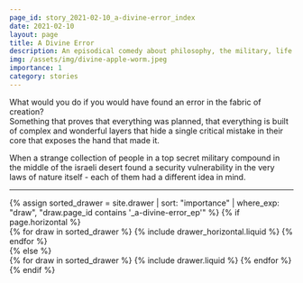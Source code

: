 ```yaml
---
page_id: story_2021-02-10_a-divine-error_index
date: 2021-02-10
layout: page
title: A Divine Error
description: An episodical comedy about philosophy, the military, life and everything in between.
img: /assets/img/divine-apple-worm.jpeg
importance: 1
category: stories
---
```


What would you do if you would have found an error in the fabric of creation?  
Something that proves that everything was planned, that everything is built of complex and wonderful layers that hide a single critical mistake in their core that exposes the hand that made it.

When a strange collection of people in a top secret military compound in the middle of the israeli desert found a security vulnerability in the very laws of nature itself - each of them had a different idea in mind.

---

<!-- pages/drawer.md -->
<div class="drawer">
<!-- Display drawer without categories -->
{% assign sorted_drawer = site.drawer | sort: "importance" | where_exp: "draw", "draw.page_id contains '_a-divine-error_ep'" %}
<!-- Generate cards for each draw -->
{% if page.horizontal %}
    <div class="container">
    <div class="row row-cols-1 row-cols-md-2">
        {% for draw in sorted_drawer %}
        {% include drawer_horizontal.liquid %}
        {% endfor %}
    </div>
    </div>
{% else %}
    <div class="row row-cols-1 row-cols-md-3">
    {% for draw in sorted_drawer %}
        {% include drawer.liquid %}
    {% endfor %}
    </div>
{% endif %}
</div>

